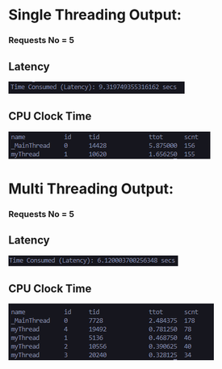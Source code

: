 # Single Threading Output:
### Requests No = 5

## Latency
![plot](./results/lat.PNG)

## CPU Clock Time
![plot](./results/cpu_time.PNG)

# Multi Threading Output:
### Requests No = 5
## Latency
![plot](./results/lat2.PNG)

## CPU Clock Time
![plot](./results/cpu_time2.PNG)
